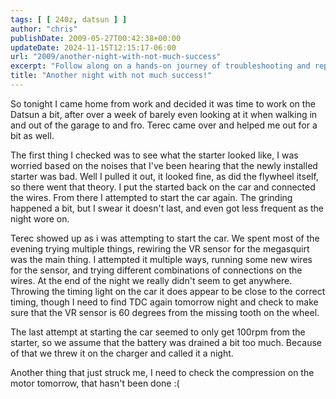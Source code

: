 ```yaml
---
tags: [ [ 240z, datsun ] ]
author: "chris"
publishDate: 2009-05-27T00:42:38+00:00
updateDate: 2024-11-15T12:15:17-06:00
url: "2009/another-night-with-not-much-success"
excerpt: "Follow along on a hands-on journey of troubleshooting and repairing a classic Datsun car. Includes diagnosing starter issues, rewiring sensors, and mo..."
title: "Another night with not much success!"
---
```


So tonight I came home from work and decided it was time to work on the Datsun a bit, after over a week of barely even looking at it when walking in and out of the garage to and fro. Terec came over and helped me out for a bit as well.

The first thing I checked was to see what the starter looked like, I was worried based on the noises that I've been hearing that the newly installed starter was bad. Well I pulled it out, it looked fine, as did the flywheel itself, so there went that theory. I put the started back on the car and connected the wires. From there I attempted to start the car again. The grinding happened a bit, but I swear it doesn't last, and even got less frequent as the night wore on.

Terec showed up as i was attempting to start the car. We spent most of the evening trying multiple things, rewiring the VR sensor for the megasquirt was the main thing. I attempted it multiple ways, running some new wires for the sensor, and trying different combinations of connections on the wires. At the end of the night we really didn't seem to get anywhere. Throwing the timing light on the car it does appear to be close to the correct timing, though I need to find TDC again tomorrow night and check to make sure that the VR sensor is 60 degrees from the missing tooth on the wheel.

The last attempt at starting the car seemed to only get 100rpm from the starter, so we assume that the battery was drained a bit too much. Because of that we threw it on the charger and called it a night.

Another thing that just struck me, I need to check the compression on the motor tomorrow, that hasn't been done :(
